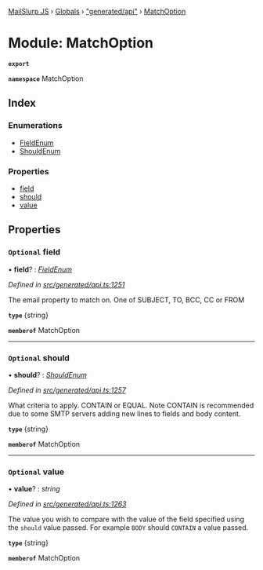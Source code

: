 [MailSlurp JS](../README.md) › [Globals](../globals.md) › ["generated/api"](_generated_api_.md) › [MatchOption](_generated_api_.matchoption.md)

# Module: MatchOption

**`export`** 

**`namespace`** MatchOption

## Index

### Enumerations

* [FieldEnum](../enums/_generated_api_.matchoption.fieldenum.md)
* [ShouldEnum](../enums/_generated_api_.matchoption.shouldenum.md)

### Properties

* [field](_generated_api_.matchoption.md#optional-field)
* [should](_generated_api_.matchoption.md#optional-should)
* [value](_generated_api_.matchoption.md#optional-value)

## Properties

### `Optional` field

• **field**? : *[FieldEnum](../enums/_generated_api_.matchoption.fieldenum.md)*

*Defined in [src/generated/api.ts:1251](https://github.com/mailslurp/mailslurp-client-ts-js/blob/7518dcd/src/generated/api.ts#L1251)*

The email property to match on. One of SUBJECT, TO, BCC, CC or FROM

**`type`** {string}

**`memberof`** MatchOption

___

### `Optional` should

• **should**? : *[ShouldEnum](../enums/_generated_api_.matchoption.shouldenum.md)*

*Defined in [src/generated/api.ts:1257](https://github.com/mailslurp/mailslurp-client-ts-js/blob/7518dcd/src/generated/api.ts#L1257)*

What criteria to apply. CONTAIN or EQUAL. Note CONTAIN is recommended due to some SMTP servers adding new lines to fields and body content.

**`type`** {string}

**`memberof`** MatchOption

___

### `Optional` value

• **value**? : *string*

*Defined in [src/generated/api.ts:1263](https://github.com/mailslurp/mailslurp-client-ts-js/blob/7518dcd/src/generated/api.ts#L1263)*

The value you wish to compare with the value of the field specified using the `should` value passed. For example `BODY` should `CONTAIN` a value passed.

**`type`** {string}

**`memberof`** MatchOption
